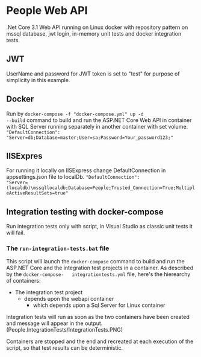 # People Web API
.Net Core 3.1 Web API running on Linux docker with repository pattern on mssql database, jwt login, in-memory unit tests and docker integration tests.

## JWT
UserName and password for JWT token is set to "test" for purpose of simplicity in this example.

## Docker
Run by <code>docker-compose -f "docker-compose.yml" up -d --build</code> command to build and run the ASP.NET Core Web API in container with SQL Server running separately in another container with set volume. <code>"DefaultConnection": "Server=db;Database=master;User=sa;Password=Your_password123;"</code>

## IISExpres
For running it locally on IISExpress change DefaultConnection in appsettings.json file to localDb.
<code>"DefaultConnection": "Server=(localdb)\\mssqllocaldb;Database=People;Trusted_Connection=True;MultipleActiveResultSets=true"</code>

## Integration testing with docker-compose
Run integration tests only with script, in Visual Studio as classic unit tests it will fail.

### The `run-integration-tests.bat` file
This script will launch the `docker-compose` command to build and run the ASP.NET Core and the integration test projects in a container. As described by the `docker-compose-   integrationtests.yml` file, here's the hierearchy of containers:
 * The integration test project
   * depends upon the webapi container
     * which depends upon a Sql Server for Linux container


 Integration tests will run as soon as the two containers have been created and message will appear in the output.
 (People.IntegrationTests/IntegrationTests.PNG)

 Containers are stopped and the end and recreated at each execution of the script, so that test results can be deterministic.
